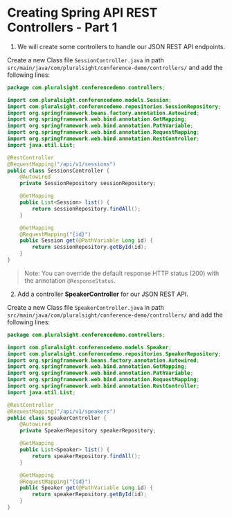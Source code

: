 # Creating Spring API REST Controllers - Part 1

1. We will create some controllers to handle our JSON REST API endpoints.

Create a new Class file `SessionController.java` in path `src/main/java/com/pluralsight/conference-demo/controllers/` and add the following lines:

```java
package com.pluralsight.conferencedemo.controllers;

import com.pluralsight.conferencedemo.models.Session;
import com.pluralsight.conferencedemo.repositories.SessionRepository;
import org.springframework.beans.factory.annotation.Autowired;
import org.springframework.web.bind.annotation.GetMapping;
import org.springframework.web.bind.annotation.PathVariable;
import org.springframework.web.bind.annotation.RequestMapping;
import org.springframework.web.bind.annotation.RestController;
import java.util.List;

@RestController
@RequestMapping("/api/v1/sessions")
public class SessionsController {
    @Autowired
    private SessionRepository sessionRepository;

    @GetMapping
    public List<Session> list() {
        return sessionRepository.findAll();
    }

    @GetMapping
    @RequestMapping("{id}")
    public Session get(@PathVariable Long id) {
        return sessionRepository.getById(id);
    }
}
```

> Note: You can override the default response HTTP status (200) with the annotation `@ResponseStatus`.

2. Add a controller **SpeakerController** for our JSON REST API.

Create a new Class file `SpeakerController.java` in path `src/main/java/com/pluralsight/conference-demo/controllers/` and add the following lines:

```java
package com.pluralsight.conferencedemo.controllers;

import com.pluralsight.conferencedemo.models.Speaker;
import com.pluralsight.conferencedemo.repositories.SpeakerRepository;
import org.springframework.beans.factory.annotation.Autowired;
import org.springframework.web.bind.annotation.GetMapping;
import org.springframework.web.bind.annotation.PathVariable;
import org.springframework.web.bind.annotation.RequestMapping;
import org.springframework.web.bind.annotation.RestController;
import java.util.List;

@RestController
@RequestMapping("/api/v1/speakers")
public class SpeakerController {
    @Autowired
    private SpeakerRepository speakerRepository;

    @GetMapping
    public List<Speaker> list() {
        return speakerRepository.findAll();
    }

    @GetMapping
    @RequestMapping("{id}")
    public Speaker get(@PathVariable Long id) {
        return speakerRepository.getById(id);
    }
}
```